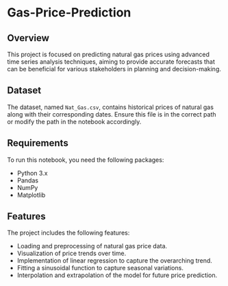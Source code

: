 # Gas-Price-Prediction

## Overview
This project is focused on predicting natural gas prices using advanced time series analysis techniques, aiming to provide accurate forecasts that can be beneficial for various stakeholders in planning and decision-making.

## Dataset
The dataset, named `Nat_Gas.csv`, contains historical prices of natural gas along with their corresponding dates. Ensure this file is in the correct path or modify the path in the notebook accordingly.

## Requirements
To run this notebook, you need the following packages:
- Python 3.x
- Pandas
- NumPy
- Matplotlib

## Features
The project includes the following features:

- Loading and preprocessing of natural gas price data.
- Visualization of price trends over time.
- Implementation of linear regression to capture the overarching trend.
- Fitting a sinusoidal function to capture seasonal variations.
- Interpolation and extrapolation of the model for future price prediction.
